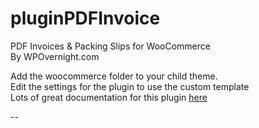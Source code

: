 # pluginPDFInvoice
PDF Invoices &amp; Packing Slips for WooCommerce<br>
By WPOvernight.com

Add the woocommerce folder to your child theme.<br>
Edit the settings for the plugin to use the custom template<br>
Lots of great documentation for this plugin <a href='https://docs.wpovernight.com/topic/woocommerce-pdf-invoices-packing-slips/' target='_blank'>here</a>  

<p>--</p>